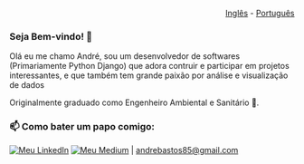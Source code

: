 <p align="right">
  <a href="README.md">Inglês</a> - <a href="README.pt.md">Português</a>  
</p>

### Seja Bem-vindo! 👋

Olá eu me chamo André, sou um desenvolvedor de softwares (Primariamente Python Django) que adora contruir e participar em projetos interessantes, e que também  tem grande paixão por análise e visualização de dados

Originalmente graduado como Engenheiro Ambiental e Sanitário 🌱.

### 📫 Como bater um papo comigo: 

<a href="https://www.linkedin.com/in/andrepombo/" target="_blank"><img alt="Meu LinkedIn" src="https://img.shields.io/badge/-LinkedIn-%230077B5?style=for-the-badge&logo=linkedin&logoColor=white"></a>
<a href="https://medium.com/me/stories/public" target="_blank"><img alt="Meu Medium" src="https://img.shields.io/badge/Medium-12100E?style=for-the-badge&logo=medium&logoColor=white"></a>
| andrebastos85@gmail.com


